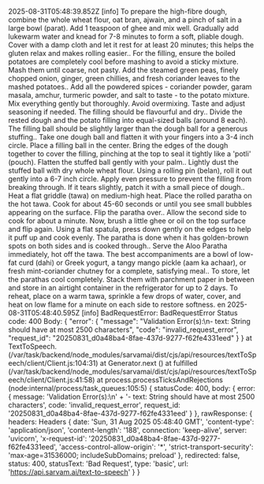 2025-08-31T05:48:39.852Z [info] To prepare the high-fibre dough, combine the whole wheat flour, oat bran, ajwain, and a pinch of salt in a large bowl (parat). Add 1 teaspoon of ghee and mix well. Gradually add lukewarm water and knead for 7-8 minutes to form a soft, pliable dough. Cover with a damp cloth and let it rest for at least 20 minutes; this helps the gluten relax and makes rolling easier.. For the filling, ensure the boiled potatoes are completely cool before mashing to avoid a sticky mixture. Mash them until coarse, not pasty. Add the steamed green peas, finely chopped onion, ginger, green chillies, and fresh coriander leaves to the mashed potatoes.. Add all the powdered spices - coriander powder, garam masala, amchur, turmeric powder, and salt to taste - to the potato mixture. Mix everything gently but thoroughly. Avoid overmixing. Taste and adjust seasoning if needed. The filling should be flavourful and dry.. Divide the rested dough and the potato filling into equal-sized balls (around 8 each). The filling ball should be slightly larger than the dough ball for a generous stuffing.. Take one dough ball and flatten it with your fingers into a 3-4 inch circle. Place a filling ball in the center. Bring the edges of the dough together to cover the filling, pinching at the top to seal it tightly like a 'potli' (pouch). Flatten the stuffed ball gently with your palm.. Lightly dust the stuffed ball with dry whole wheat flour. Using a rolling pin (belan), roll it out gently into a 6-7 inch circle. Apply even pressure to prevent the filling from breaking through. If it tears slightly, patch it with a small piece of dough.. Heat a flat griddle (tawa) on medium-high heat. Place the rolled paratha on the hot tawa. Cook for about 45-60 seconds or until you see small bubbles appearing on the surface. Flip the paratha over.. Allow the second side to cook for about a minute. Now, brush a little ghee or oil on the top surface and flip again. Using a flat spatula, press down gently on the edges to help it puff up and cook evenly. The paratha is done when it has golden-brown spots on both sides and is cooked through.. Serve the Aloo Paratha immediately, hot off the tawa. The best accompaniments are a bowl of low-fat curd (dahi) or Greek yogurt, a tangy mango pickle (aam ka achaar), or fresh mint-coriander chutney for a complete, satisfying meal.. To store, let the parathas cool completely. Stack them with parchment paper in between and store in an airtight container in the refrigerator for up to 2 days. To reheat, place on a warm tawa, sprinkle a few drops of water, cover, and heat on low flame for a minute on each side to restore softness. en
2025-08-31T05:48:40.595Z [info] BadRequestError: BadRequestError
Status code: 400
Body: {
  "error": {
    "message": "Validation Error(s):\n- text: String should have at most 2500 characters",
    "code": "invalid_request_error",
    "request_id": "20250831_d0a48ba4-8fae-437d-9277-f62fe4331eed"
  }
}
    at TextToSpeech.<anonymous> (/var/task/backend/node_modules/sarvamai/dist/cjs/api/resources/textToSpeech/client/Client.js:104:31)
    at Generator.next (<anonymous>)
    at fulfilled (/var/task/backend/node_modules/sarvamai/dist/cjs/api/resources/textToSpeech/client/Client.js:41:58)
    at process.processTicksAndRejections (node:internal/process/task_queues:105:5) {
  statusCode: 400,
  body: {
    error: {
      message: 'Validation Error(s):\n' +
        '- text: String should have at most 2500 characters',
      code: 'invalid_request_error',
      request_id: '20250831_d0a48ba4-8fae-437d-9277-f62fe4331eed'
    }
  },
  rawResponse: {
    headers: Headers {
      date: 'Sun, 31 Aug 2025 05:48:40 GMT',
      'content-type': 'application/json',
      'content-length': '188',
      connection: 'keep-alive',
      server: 'uvicorn',
      'x-request-id': '20250831_d0a48ba4-8fae-437d-9277-f62fe4331eed',
      'access-control-allow-origin': '*',
      'strict-transport-security': 'max-age=31536000; includeSubDomains; preload'
    },
    redirected: false,
    status: 400,
    statusText: 'Bad Request',
    type: 'basic',
    url: 'https://api.sarvam.ai/text-to-speech'
  }
}